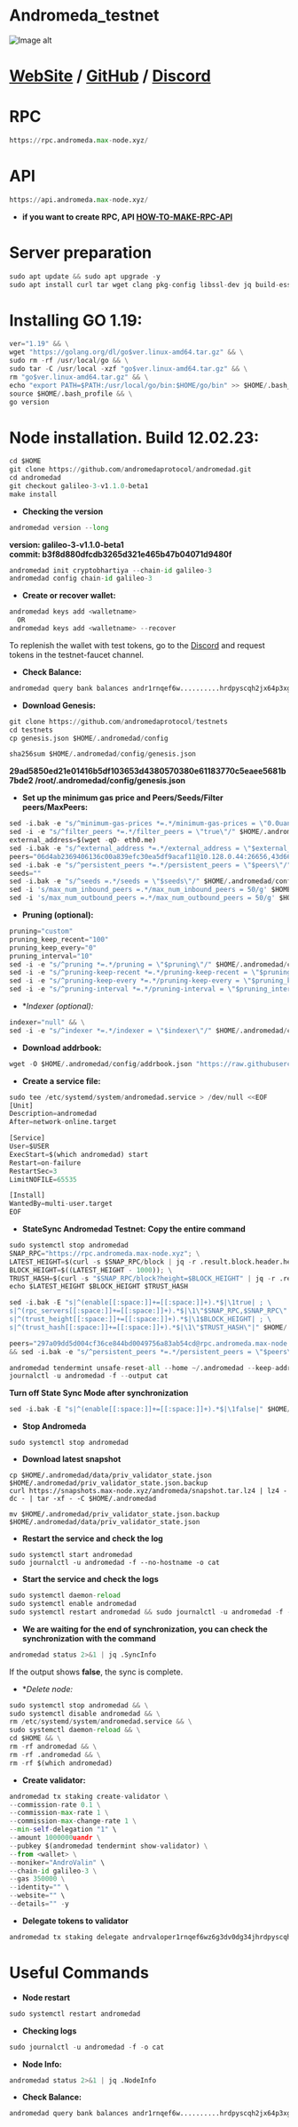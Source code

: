 # Andromeda_testnet
![Image alt](https://github.com/Node-max/HOW-TO-MAKE-RPC-API/blob/main/foto/mmWl_G3q.jpg)

# [WebSite](https://andromedaprotocol.io/) / [GitHub](https://github.com/andromedaprotocol) / [Discord](https://discord.gg/fnfwb3SJ)
# RPC
```python
https://rpc.andromeda.max-node.xyz/
```
# API
```python
https://api.andromeda.max-node.xyz/
```

- **if you want to create RPC, API [HOW-TO-MAKE-RPC-API](https://github.com/Node-max/HOW-TO-MAKE-RPC-API)**

# Server preparation
```python
sudo apt update && sudo apt upgrade -y
sudo apt install curl tar wget clang pkg-config libssl-dev jq build-essential bsdmainutils git make ncdu gcc git jq chrony liblz4-tool -y
```

# Installing GO 1.19:
```python
ver="1.19" && \
wget "https://golang.org/dl/go$ver.linux-amd64.tar.gz" && \
sudo rm -rf /usr/local/go && \
sudo tar -C /usr/local -xzf "go$ver.linux-amd64.tar.gz" && \
rm "go$ver.linux-amd64.tar.gz" && \
echo "export PATH=$PATH:/usr/local/go/bin:$HOME/go/bin" >> $HOME/.bash_profile && \
source $HOME/.bash_profile && \
go version
```

# Node installation. Build 12.02.23:
```python
cd $HOME
git clone https://github.com/andromedaprotocol/andromedad.git
cd andromedad
git checkout galileo-3-v1.1.0-beta1 
make install
```
- **Checking the version**
```python
andromedad version --long
```
**version: galileo-3-v1.1.0-beta1** \
**commit: b3f8d880dfcdb3265d321e465b47b04071d9480f**
```python
andromedad init cryptobhartiya --chain-id galileo-3
andromedad config chain-id galileo-3
```

- **Create or recover wallet:**
```python
andromedad keys add <walletname>
  OR
andromedad keys add <walletname> --recover
```
To replenish the wallet with test tokens, go to the [Discord](https://discord.gg/fnfwb3SJ)  and request tokens in the testnet-faucet channel.

- **Check Balance:**
```python
andromedad query bank balances andr1rnqef6w..........hrdpyscqh2jx64p3xgc
```

- **Download Genesis:**
```python
git clone https://github.com/andromedaprotocol/testnets
cd testnets
cp genesis.json $HOME/.andromedad/config
```
```python
sha256sum $HOME/.andromedad/config/genesis.json
```
**29ad5850ed21e01416b5df103653d4380570380e61183770c5eaee5681b7bde2 /root/.andromedad/config/genesis.json**

- **Set up the minimum gas price and Peers/Seeds/Filter peers/MaxPeers:**
```python
sed -i.bak -e "s/^minimum-gas-prices *=.*/minimum-gas-prices = \"0.0uandr\"/;" ~/.andromedad/config/app.toml
sed -i -e "s/^filter_peers *=.*/filter_peers = \"true\"/" $HOME/.andromedad/config/config.toml
external_address=$(wget -qO- eth0.me) 
sed -i.bak -e "s/^external_address *=.*/external_address = \"$external_address:26656\"/" $HOME/.andromedad/config/config.toml
peers="06d4ab2369406136c00a839efc30ea5df9acaf11@10.128.0.44:26656,43d667323445c8f4d450d5d5352f499fa04839a8@192.168.0.237:26656,29a9c5bfb54343d25c89d7119fade8b18201c503@192.168.101.79:26656,6006190d5a3a9686bbcce26abc79c7f3f868f43a@37.252.184.230:26656"
sed -i.bak -e "s/^persistent_peers *=.*/persistent_peers = \"$peers\"/" $HOME/.andromedad/config/config.toml
seeds=""
sed -i.bak -e "s/^seeds =.*/seeds = \"$seeds\"/" $HOME/.andromedad/config/config.toml
sed -i 's/max_num_inbound_peers =.*/max_num_inbound_peers = 50/g' $HOME/.andromedad/config/config.toml
sed -i 's/max_num_outbound_peers =.*/max_num_outbound_peers = 50/g' $HOME/.andromedad/config/config.toml
```

- **Pruning (optional):**
```python
pruning="custom"
pruning_keep_recent="100"
pruning_keep_every="0"
pruning_interval="10"
sed -i -e "s/^pruning *=.*/pruning = \"$pruning\"/" $HOME/.andromedad/config/app.toml
sed -i -e "s/^pruning-keep-recent *=.*/pruning-keep-recent = \"$pruning_keep_recent\"/" $HOME/.andromedad/config/app.toml
sed -i -e "s/^pruning-keep-every *=.*/pruning-keep-every = \"$pruning_keep_every\"/" $HOME/.andromedad/config/app.toml
sed -i -e "s/^pruning-interval *=.*/pruning-interval = \"$pruning_interval\"/" $HOME/.andromedad/config/app.toml
```
- **Indexer (optional):*
```python
indexer="null" && \
sed -i -e "s/^indexer *=.*/indexer = \"$indexer\"/" $HOME/.andromedad/config/config.toml
```

- **Download addrbook:**
```python
wget -O $HOME/.andromedad/config/addrbook.json "https://raw.githubusercontent.com/obajay/nodes-Guides/main/AndromedaProtocol/addrbook.json"
```
- **Create a service file:**
```python
sudo tee /etc/systemd/system/andromedad.service > /dev/null <<EOF
[Unit]
Description=andromedad
After=network-online.target

[Service]
User=$USER
ExecStart=$(which andromedad) start
Restart=on-failure
RestartSec=3
LimitNOFILE=65535

[Install]
WantedBy=multi-user.target
EOF
```

- **StateSync Andromedad Testnet:**
**Copy the entire command**
```python
sudo systemctl stop andromedad
SNAP_RPC="https://rpc.andromeda.max-node.xyz"; \
LATEST_HEIGHT=$(curl -s $SNAP_RPC/block | jq -r .result.block.header.height); \
BLOCK_HEIGHT=$((LATEST_HEIGHT - 1000)); \
TRUST_HASH=$(curl -s "$SNAP_RPC/block?height=$BLOCK_HEIGHT" | jq -r .result.block_id.hash); \
echo $LATEST_HEIGHT $BLOCK_HEIGHT $TRUST_HASH

sed -i.bak -E "s|^(enable[[:space:]]+=[[:space:]]+).*$|\1true| ; \
s|^(rpc_servers[[:space:]]+=[[:space:]]+).*$|\1\"$SNAP_RPC,$SNAP_RPC\"| ; \
s|^(trust_height[[:space:]]+=[[:space:]]+).*$|\1$BLOCK_HEIGHT| ; \
s|^(trust_hash[[:space:]]+=[[:space:]]+).*$|\1\"$TRUST_HASH\"|" $HOME/.andromedad/config/config.toml

peers="297a09dd5d004cf36ce844bd0049756a83ab54cd@rpc.andromeda.max-node.xyz:26656" \
&& sed -i.bak -e "s/^persistent_peers *=.*/persistent_peers = \"$peers\"/" $HOME/.andromedad/config/config.toml 

andromedad tendermint unsafe-reset-all --home ~/.andromedad --keep-addr-book && sudo systemctl restart andromedad && \
journalctl -u andromedad -f --output cat
```
**Turn off State Sync Mode after synchronization**
```python
sed -i.bak -E "s|^(enable[[:space:]]+=[[:space:]]+).*$|\1false|" $HOME/.andromedad/config/config.toml
```

- **Stop Andromeda**
```pyton
sudo systemctl stop andromedad
```
- **Download latest snapshot**
```pyton
cp $HOME/.andromedad/data/priv_validator_state.json $HOME/.andromedad/priv_validator_state.json.backup
curl https://snapshots.max-node.xyz/andromeda/snapshot.tar.lz4 | lz4 -dc - | tar -xf - -C $HOME/.andromedad
```
```pyton
mv $HOME/.andromedad/priv_validator_state.json.backup $HOME/.andromedad/data/priv_validator_state.json 
```

- **Restart the service and check the log**
```pyton
sudo systemctl start andromedad
sudo journalctl -u andromedad -f --no-hostname -o cat
```

- **Start the service and check the logs**
```python
sudo systemctl daemon-reload
sudo systemctl enable andromedad
sudo systemctl restart andromedad && sudo journalctl -u andromedad -f -o cat
```
- **We are waiting for the end of synchronization, you can check the synchronization with the command**
```python
andromedad status 2>&1 | jq .SyncInfo
```
If the output shows **false**, the sync is complete.

- **Delete node:*
```python
sudo systemctl stop andromedad && \
sudo systemctl disable andromedad && \
rm /etc/systemd/system/andromedad.service && \
sudo systemctl daemon-reload && \
cd $HOME && \
rm -rf andromedad && \
rm -rf .andromedad && \
rm -rf $(which andromedad)
```

- **Create validator:**
```python
andromedad tx staking create-validator \
--commission-rate 0.1 \
--commission-max-rate 1 \
--commission-max-change-rate 1 \
--min-self-delegation "1" \
--amount 1000000uandr \
--pubkey $(andromedad tendermint show-validator) \
--from <wallet> \
--moniker="AndroValin" \
--chain-id galileo-3 \
--gas 350000 \
--identity="" \
--website="" \
--details="" -y
```

- **Delegate tokens to validator**
```python
andromedad tx staking delegate andrvaloper1rnqef6wz6g3dv0dg34jhrdpyscqh2jx6u88ssz 1000000uandr --from andr1rnqef6wz6g3dv0dg34jhrdpyscqh2jx64p3xgc --chain-id $CHAIN_ID --fees 5000uandr
```

# Useful Commands
- **Node restart**
```python
sudo systemctl restart andromedad
```
- **Checking logs**
```python
sudo journalctl -u andromedad -f -o cat
```
- **Node Info:**
```python
andromedad status 2>&1 | jq .NodeInfo
```
- **Check Balance:**
```python
andromedad query bank balances andr1rnqef6w..........hrdpyscqh2jx64p3xgc
```






















